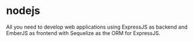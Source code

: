 # nodejs
All you need to develop web applications using ExpressJS as backend and EmberJS as frontend with Sequelize as the ORM for ExpressJS.
